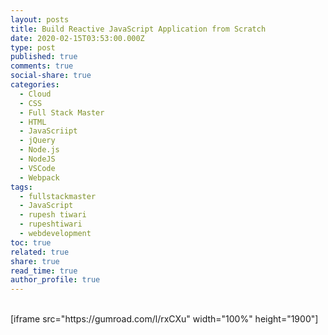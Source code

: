 ```yaml
---
layout: posts
title: Build Reactive JavaScript Application from Scratch
date: 2020-02-15T03:53:00.000Z
type: post
published: true
comments: true
social-share: true
categories:
  - Cloud
  - CSS
  - Full Stack Master
  - HTML
  - JavaScriipt
  - jQuery
  - Node.js
  - NodeJS
  - VSCode
  - Webpack
tags:
  - fullstackmaster
  - JavaScript
  - rupesh tiwari
  - rupeshtiwari
  - webdevelopment
toc: true
related: true
share: true
read_time: true
author_profile: true
---
```


<p><!-- wp:shortcode --><br />
[iframe src="https://gumroad.com/l/rxCXu" width="100%" height="1900"]<br />
<!-- /wp:shortcode --></p>
